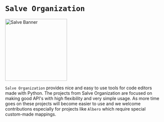 # `Salve Organization`

<img src="https://github.com/user-attachments/assets/ef281454-424e-4bce-ace1-6de023ff7b0e" alt="Salve Banner" width="200"/>

`Salve Organization` provides nice and easy to use tools for code editors made with Python. The projects from Salve Organization are focused on making good API's with high flexibility and very simple usage. As more time goes on these projects will become easier to use and we welcome contributions especially for projects like `Albero` which require special custom-made mappings.
